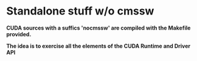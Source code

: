 # Standalone stuff w/o cmssw

__CUDA sources with a suffics 'nocmssw' are compiled with the Makefile provided.__

__The idea is to exercise all the elements of the CUDA Runtime and Driver API__
